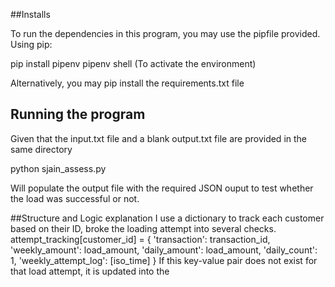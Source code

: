 ##Installs

To run the dependencies in this program, you may use the pipfile provided. Using pip:

pip install pipenv
pipenv shell 
(To activate the environment)

Alternatively, you may pip install the requirements.txt file

## Running the program
Given that the input.txt file and a blank output.txt file are provided in the same directory

python sjain_assess.py 

Will populate the output file with the required JSON ouput to test whether the load was successful or not.

##Structure and Logic explanation
I use a dictionary to track each customer based on their ID,  broke the loading attempt into several checks.
attempt_tracking[customer_id] = {
                'transaction': transaction_id,
                'weekly_amount': load_amount,
                'daily_amount': load_amount,
                'daily_count': 1,
                'weekly_attempt_log': [iso_time]
            }
If this key-value pair does not exist for that load attempt, it is updated into the 